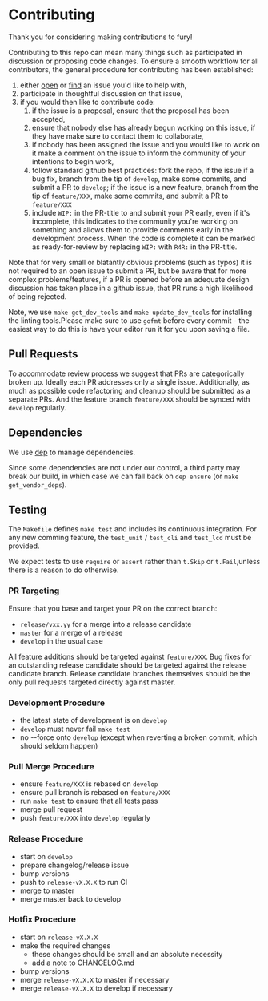 # Contributing

Thank you for considering making contributions to fury!

Contributing to this repo can mean many things such as participated in
discussion or proposing code changes. To ensure a smooth workflow for all
contributors, the general procedure for contributing has been established:

  1. either [open](https://github.com/gridiron-zone/fury/issues/new) or
     [find](https://github.com/gridiron-zone/fury/issues) an issue you'd like to help with,
  2. participate in thoughtful discussion on that issue,
  3. if you would then like to contribute code:
     1. if the issue is a proposal, ensure that the proposal has been accepted,
     2. ensure that nobody else has already begun working on this issue, if they have
       make sure to contact them to collaborate,
     3. if nobody has been assigned the issue and you would like to work on it
       make a comment on the issue to inform the community of your intentions
       to begin work,
     4. follow standard github best practices: fork the repo,
       if the issue if a bug fix, branch from the
       tip of `develop`, make some commits, and submit a PR to `develop`; if the issue is a new feature,  branch from the tip of `feature/XXX`, make some commits, and submit a PR to `feature/XXX`
     5. include `WIP:` in the PR-title to and submit your PR early, even if it's
       incomplete, this indicates to the community you're working on something and
       allows them to provide comments early in the development process. When the code
       is complete it can be marked as ready-for-review by replacing `WIP:` with
       `R4R:` in the PR-title.

Note that for very small or blatantly obvious problems (such as typos) it is 
not required to an open issue to submit a PR, but be aware that for more complex
problems/features, if a PR is opened before an adequate design discussion has
taken place in a github issue, that PR runs a high likelihood of being rejected. 

Note, we use `make
get_dev_tools` and `make update_dev_tools` for installing the linting tools.Please make sure to use `gofmt` before every commit - the easiest way to do this is have your editor run it for you upon saving a file.

## Pull Requests

To accommodate review process we suggest that PRs are categorically broken up.
Ideally each PR addresses only a single issue. Additionally, as much as possible
code refactoring and cleanup should be submitted as a separate PRs. And the feature branch `feature/XXX` should be synced with `develop` regularly.

## Dependencies

We use [dep](https://github.com/golang/dep) to manage dependencies.

Since some dependencies are not under our control, a third party may break our
build, in which case we can fall back on `dep ensure` (or `make
get_vendor_deps`).

## Testing

The `Makefile` defines `make test` and includes its continuous integration. For any new comming feature, the `test_unit` / `test_cli` and `test_lcd` must be provided.

We expect tests to use `require` or `assert` rather than `t.Skip` or `t.Fail`,unless there is a reason to do otherwise.

### PR Targeting

Ensure that you base and target your PR on the correct branch:

- `release/vxx.yy` for a merge into a release candidate
- `master` for a merge of a release
- `develop` in the usual case

All feature additions should be targeted against `feature/XXX`. Bug fixes for an outstanding release candidate
should be targeted against the release candidate branch. Release candidate branches themselves should be the
only pull requests targeted directly against master.

### Development Procedure

- the latest state of development is on `develop`
- `develop` must never fail `make test`
- no --force onto `develop` (except when reverting a broken commit, which should seldom happen)

### Pull Merge Procedure

- ensure `feature/XXX` is rebased on `develop`
- ensure pull branch is rebased on `feature/XXX`
- run `make test` to ensure that all tests pass
- merge pull request
- push `feature/XXX` into `develop` regularly

### Release Procedure

- start on `develop`
- prepare changelog/release issue
- bump versions
- push to `release-vX.X.X` to run CI
- merge to master
- merge master back to develop

### Hotfix Procedure

- start on `release-vX.X.X`
- make the required changes
  - these changes should be small and an absolute necessity
  - add a note to CHANGELOG.md
- bump versions
- merge `release-vX.X.X` to master if necessary
- merge `release-vX.X.X` to develop if necessary
